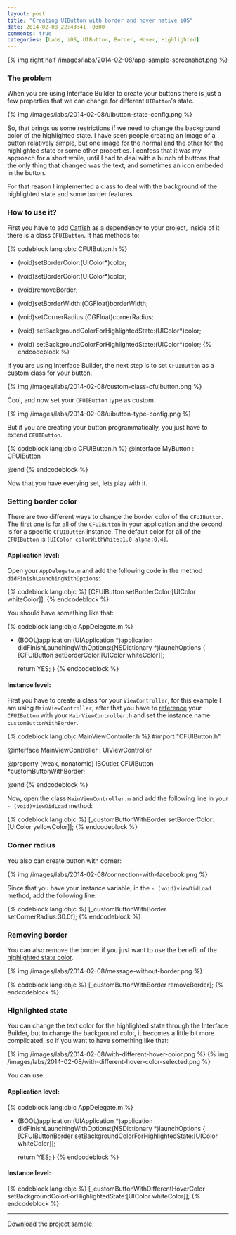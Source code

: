 ```yaml
---
layout: post
title: "Creating UIButton with border and hover native iOS"
date: 2014-02-08 22:43:41 -0300
comments: true
categories: [Labs, iOS, UIButton, Border, Hover, Highlighted]
---
```


{% img right half /images/labs/2014-02-08/app-sample-screenshot.png %}

### The problem

When you are using Interface Builder to create your buttons there is just a few properties that we can change for different `UIButton`'s state.

{% img /images/labs/2014-02-08/uibutton-state-config.png %}

So, that brings us some restrictions if we need to change the background color of the highlighted state. I have seen people creating an image of a button relatively simple, but one image for the normal and the other for the highlighted state or some other properties. I confess that it was my approach for a short while, until I had to deal with a bunch of buttons that the only thing that changed was the text, and sometimes an icon embeded in the button.

For that reason I implemented a class to deal with the background of the highlighted state and some border features.

### How to use it?

First you have to add [Catfish][cf] as a dependency to your project, inside of it there is a class `CFUIButton`. It has methods to:

<!--more-->

{% codeblock lang:objc CFUIButton.h %}
+ (void)setBorderColor:(UIColor*)color;
- (void)setBorderColor:(UIColor*)color;

- (void)removeBorder;
- (void)setBorderWidth:(CGFloat)borderWidth;
- (void)setCornerRadius:(CGFloat)cornerRadius;

+ (void) setBackgroundColorForHighlightedState:(UIColor*)color;
- (void) setBackgroundColorForHighlightedState:(UIColor*)color;
{% endcodeblock %}

If you are using Interface Builder, the next step is to set `CFUIButton` as a custom class for your button.

{% img /images/labs/2014-02-08/custom-class-cfuibutton.png %}

Cool, and now set your `CFUIButton` type as custom.

{% img /images/labs/2014-02-08/uibutton-type-config.png %}

But if you are creating your button programmatically, you just have to extend `CFUIButton`.

{% codeblock lang:objc CFUIButton.h %}
@interface MyButton : CFUIButton

@end
{% endcodeblock %}

Now that you have everying set, lets play with it.

### Setting border color

There are two different ways to change the border color of the `CFUIButton`. The first one is for all of the `CFUIButton` in your application and the second is for a specific `CFUIButton` instance. The default color for all of the `CFUIButton` is `[UIColor colorWithWhite:1.0 alpha:0.4]`.

#### Application level:

Open your `AppDelegate.m` and add the following code in the method `didFinishLaunchingWithOptions`:

{% codeblock lang:objc %}
[CFUIButton setBorderColor:[UIColor whiteColor]];
{% endcodeblock %}

You should have something like that:

{% codeblock lang:objc AppDelegate.m %}
- (BOOL)application:(UIApplication *)application didFinishLaunchingWithOptions:(NSDictionary *)launchOptions
{
    [CFUIButton setBorderColor:[UIColor whiteColor]];
   
    return YES;
}
{% endcodeblock %}

#### Instance level:

First you have to create a class for your `ViewController`, for this example I am using `MainViewController`, after that you have to [reference][co] your `CFUIButton` with your `MainViewController.h` and set the instance name `customButtonWithBorder`.

{% codeblock lang:objc MainViewController.h %}
#import "CFUIButton.h"

@interface MainViewController : UIViewController

@property (weak, nonatomic) IBOutlet CFUIButton *customButtonWithBorder;

@end
{% endcodeblock %}

Now, open the class `MainViewController.m` and add the following line in your `- (void)viewDidLoad` method:

{% codeblock lang:objc %}
[_customButtonWithBorder setBorderColor:[UIColor yellowColor]];
{% endcodeblock %}

### Corner radius

You also can create button with corner:

{% img /images/labs/2014-02-08/connection-with-facebook.png %}

Since that you have your instance variable, in the `- (void)viewDidLoad` method, add the following line:

{% codeblock lang:objc %}
[_customButtonWithBorder setCornerRadius:30.0f];
{% endcodeblock %}

### Removing border

You can also remove the border if you just want to use the benefit of the <a href="{{ root_url }}/blog/2014/02/03/creating-uibutton-with-border-and-hover-native-ios/#highlighted">highlighted state color</a>.

{% img /images/labs/2014-02-08/message-without-border.png %}

{% codeblock lang:objc %}
[_customButtonWithBorder removeBorder];
{% endcodeblock %}

<a id="highlighted"></a>
### Highlighted state

You can change the text color for the highlighted state through the Interface Builder, but to change the background color, it becomes a little bit more complicated, so if you want to have something like that:

{% img /images/labs/2014-02-08/with-different-hover-color.png %} {% img /images/labs/2014-02-08/with-different-hover-color-selected.png %}

You can use:

#### Application level:

{% codeblock lang:objc AppDelegate.m %}
- (BOOL)application:(UIApplication *)application didFinishLaunchingWithOptions:(NSDictionary *)launchOptions
{
	[CFUIButtonBorder setBackgroundColorForHighlightedState:[UIColor whiteColor]];

	return YES;
}
{% endcodeblock %}

#### Instance level:

{% codeblock lang:objc %}
[_customButtonWithDifferentHoverColor setBackgroundColorForHighlightedState:[UIColor whiteColor]];
{% endcodeblock %}

---
[Download][bb] the project sample.

[co]:https://developer.apple.com/library/ios/recipes/xcode_help-interface_builder/articles-connections_bindings/CreatingOutlet.html#//apple_ref/doc/uid/TP40009971-CH15
[cf]:https://github.com/jairobjunior/Catfish
[bb]:https://github.com/jairobjunior/labs.jairobjunior.com.ButtonWithBorderAndHover